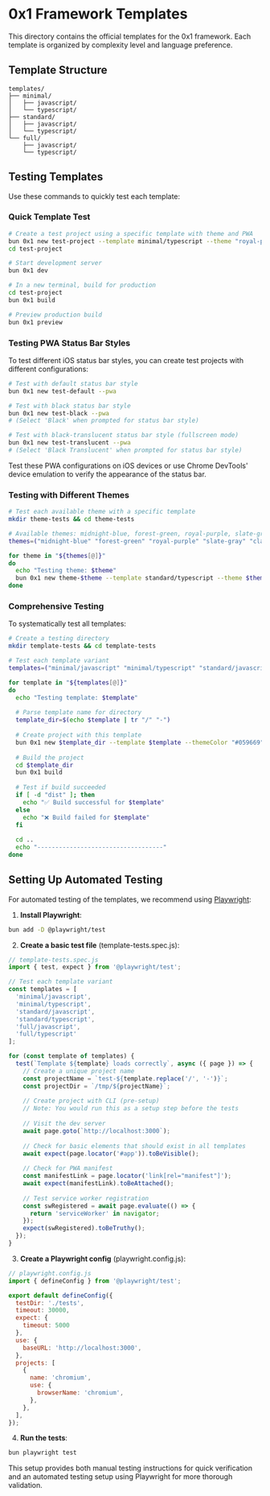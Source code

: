 # 0x1 Framework Templates

This directory contains the official templates for the 0x1 framework. Each template is organized by complexity level and language preference.

## Template Structure

```
templates/
├── minimal/
│   ├── javascript/
│   └── typescript/
├── standard/
│   ├── javascript/
│   └── typescript/
└── full/
    ├── javascript/
    └── typescript/
```

## Testing Templates

Use these commands to quickly test each template:

### Quick Template Test

```bash
# Create a test project using a specific template with theme and PWA
bun 0x1 new test-project --template minimal/typescript --theme "royal-purple" --pwa
cd test-project

# Start development server
bun 0x1 dev

# In a new terminal, build for production
cd test-project
bun 0x1 build

# Preview production build
bun 0x1 preview
```

### Testing PWA Status Bar Styles

To test different iOS status bar styles, you can create test projects with different configurations:

```bash
# Test with default status bar style
bun 0x1 new test-default --pwa

# Test with black status bar style
bun 0x1 new test-black --pwa
# (Select 'Black' when prompted for status bar style)

# Test with black-translucent status bar style (fullscreen mode)
bun 0x1 new test-translucent --pwa
# (Select 'Black Translucent' when prompted for status bar style)
```

Test these PWA configurations on iOS devices or use Chrome DevTools' device emulation to verify the appearance of the status bar.

### Testing with Different Themes

```bash
# Test each available theme with a specific template
mkdir theme-tests && cd theme-tests

# Available themes: midnight-blue, forest-green, royal-purple, slate-gray, classic
themes=("midnight-blue" "forest-green" "royal-purple" "slate-gray" "classic")

for theme in "${themes[@]}"
do
  echo "Testing theme: $theme"
  bun 0x1 new theme-$theme --template standard/typescript --theme $theme --pwa
done
```

### Comprehensive Testing

To systematically test all templates:

```bash
# Create a testing directory
mkdir template-tests && cd template-tests

# Test each template variant
templates=("minimal/javascript" "minimal/typescript" "standard/javascript" "standard/typescript" "full/javascript" "full/typescript")

for template in "${templates[@]}"
do
  echo "Testing template: $template"
  
  # Parse template name for directory
  template_dir=$(echo $template | tr "/" "-")
  
  # Create project with this template
  bun 0x1 new $template_dir --template $template --themeColor "#059669" --pwa
  
  # Build the project
  cd $template_dir
  bun 0x1 build
  
  # Test if build succeeded
  if [ -d "dist" ]; then
    echo "✅ Build successful for $template"
  else
    echo "❌ Build failed for $template"
  fi
  
  cd ..
  echo "-----------------------------------"
done
```

## Setting Up Automated Testing

For automated testing of the templates, we recommend using [Playwright](https://playwright.dev/):

1. **Install Playwright**:

```bash
bun add -D @playwright/test
```

2. **Create a basic test file** (template-tests.spec.js):

```javascript
// template-tests.spec.js
import { test, expect } from '@playwright/test';

// Test each template variant
const templates = [
  'minimal/javascript',
  'minimal/typescript',
  'standard/javascript',
  'standard/typescript',
  'full/javascript',
  'full/typescript'
];

for (const template of templates) {
  test(`Template ${template} loads correctly`, async ({ page }) => {
    // Create a unique project name
    const projectName = `test-${template.replace('/', '-')}`;
    const projectDir = `/tmp/${projectName}`;
    
    // Create project with CLI (pre-setup)
    // Note: You would run this as a setup step before the tests
    
    // Visit the dev server
    await page.goto(`http://localhost:3000`);
    
    // Check for basic elements that should exist in all templates
    await expect(page.locator('#app')).toBeVisible();
    
    // Check for PWA manifest
    const manifestLink = page.locator('link[rel="manifest"]');
    await expect(manifestLink).toBeAttached();
    
    // Test service worker registration
    const swRegistered = await page.evaluate(() => {
      return 'serviceWorker' in navigator;
    });
    expect(swRegistered).toBeTruthy();
  });
}
```

3. **Create a Playwright config** (playwright.config.js):

```javascript
// playwright.config.js
import { defineConfig } from '@playwright/test';

export default defineConfig({
  testDir: './tests',
  timeout: 30000,
  expect: {
    timeout: 5000
  },
  use: {
    baseURL: 'http://localhost:3000',
  },
  projects: [
    {
      name: 'chromium',
      use: { 
        browserName: 'chromium',
      },
    },
  ],
});
```

4. **Run the tests**:

```bash
bun playwright test
```

This setup provides both manual testing instructions for quick verification and an automated testing setup using Playwright for more thorough validation.
